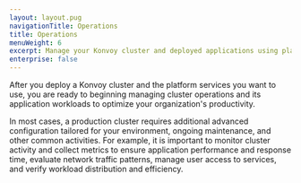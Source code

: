 ```yaml
---
layout: layout.pug
navigationTitle: Operations
title: Operations
menuWeight: 6
excerpt: Manage your Konvoy cluster and deployed applications using platform services
enterprise: false
---
```

After you deploy a Konvoy cluster and the platform services you want to use, you are ready to beginning managing cluster operations and its application workloads to optimize your organization's productivity.

In most cases, a production cluster requires additional advanced configuration tailored for your environment, ongoing maintenance, and other common activities.
For example, it is important to monitor cluster activity and collect metrics to ensure application performance and response time, evaluate network traffic patterns, manage user access to services, and verify workload distribution and efficiency.